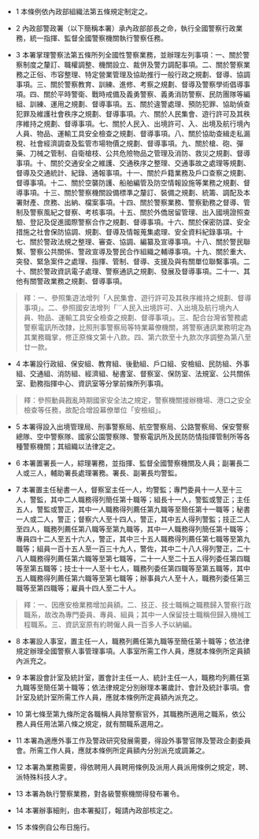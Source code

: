 * 1 本條例依內政部組織法第五條規定制定之。

* 2 內政部警政署（以下簡稱本署）承內政部部長之命，執行全國警察行政業務，統一指揮、監督全國警察機關執行警察任務。

* 3 本署掌理警察法第五條所列全國性警察業務，並辦理左列事項：一、關於警察制度之釐訂、職權調整、機關設立、裁併及警力調配事項。二、關於警察業務之正俗、市容整理、特定營業管理及協助推行一般行政之規劃、督導、協調事項。三、關於警察教育、訓練、進修、考察之規劃、督導及警察學術倡導事項。四、關於平時警衛、戰時戒備及義勇警察、義勇消防警察、民防團隊等編組、訓練、運用之規劃、督導事項。五、關於違警處理、預防犯罪、協助偵查犯罪及維護社會秩序之規劃、督導事項。六、關於人民集會、遊行許可及其秩序維持之規劃、督導事項。七、關於人民入、出境許可、入、出境及航行境內人員、物品、運輸工具安全檢查之規劃、督導事項。八、關於協助查緝走私漏稅、社會經濟調查及監管市場物價之規劃、督導事項。九、關於槍、砲、彈藥、刀械之管制、自衛槍枝、公共危險物品之管理及消防、救災之規劃、督導事項。十、關於交通安全之維護、交通秩序之整理、交通事故之處理等規劃、督導及交通統計、紀錄、通報事項。十一、關於戶籍業務及戶口查察之規劃、督導事項。十二、關於空襲防護、船舶編管及防空情報設施等業務之規劃、督導事項。十三、關於警察機關設備標準之釐訂、裝備之規劃、統籌、調配及本署財產、庶務、出納、檔案事項。十四、關於警察業務、警察勤務之督導、管制及警察風紀之督察、考核事項。十五、關於外僑居留管理、出入國境證照查驗、登記及促進國際警察合作之規劃、督導事項。十六、關於保密防諜、安全措施之社會保防協調、規劃、督導及情報蒐集處理、安全資料紀錄事項。十七、關於警政法規之整理、審查、協調、編纂及宣導事項。十八、關於警民聯繫、警察公共關係、警政宣導及警民合作組織之輔導事項。十九、關於重大、突發、緊急案件之處理、指揮、管制、督導、支援及與有關單位聯繫事項。二十、關於警政資訊電子處理、警察通訊之規劃、發展及督導事項。二十一、其他有關警政業務之規劃、督導事項。

> 釋：一、參照集遊法增列「人民集會、遊行許可及其秩序維持之規劃、督導事項」。二、參照國安法增列「˙˙˙人民入出境許可、入出境及航行境內人員、物品、運輸工具安全檢查之規劃、督導事項」。三、配合台灣省警務處警察電訊所改隸，比照刑事警察局等特業幕僚機關，將警察通訊業務明定為其業務職掌，修正原條文第十八款。四、第六款至十九款次序調整為第八至廿一款。

* 4 本署設行政組、保安組、教育組、後勤組、戶口組、安檢組、民防組、外事組、交通組、消防組、經濟組、秘書室、督察室、保防室、法規室、公共關係室、勤務指揮中心、資訊室等分掌前條所列事項。

> 釋：參照動員戡亂時期國家安全法之規定，警察機關接辦機場、港口之安全檢查等任務，故配合增設幕僚單位「安檢組」。

* 5 本署得設入出境管理局、刑事警察局、航空警察局、公路警察局、保安警察總隊、空中警察隊、國家公園警察隊、警察電訊所及民防防情指揮管制所等各種警察機關；其組織以法律定之。

* 6 本署置署長一人，綜理署務，並指揮、監督全國警察機關及人員；副署長二人或三人，輔助署長處理署務。署長、副署長均警監。

* 7 本署置主任秘書一人，督察室主任一人，均警監；專門委員十一人至十三人，警監，其中二人職務得列簡任第十職等；組長十一人，警監或警正；主任五人，警監或警正，其中一人職務得列薦任第九職等至簡任第十一職等；秘書一人或二人，警正；督察六人至十四人，警正，其中五人得列警監；技正二人至四人，職務列薦任第八職等至第九職等，其中一人職務得列簡任第十職等；專員四十二人至五十六人，警正，其中三十五人職務得列薦任第七職等至第九職等；組員一百十五人至一百三十九人，警佐，其中二十八人得列警正，二十八人職務得列薦任第六職等至第七職等，二十一人至二十五人得列委任第四職等至第五職等；技士十一人至十七人，職務列委任第四職等至第五職等，其中五人職務得列薦任第六職等至第七職等；辦事員六人至十人，職務列委任第三職等至第四職等；雇員十四人至二十人。

> 釋：一、因應安檢業務增加員額。二、技正、技士職稱之職務歸入警察行政職系，故改為專門委員、專員、組員；其中一人保留技士職稱但歸入機械工程職系。三、資訊室原有約聘僱人員一百多人予以納編。

* 8 本署設人事室，置主任一人，職務列薦任第九職等至簡任第十職等；依法律規定辦理全國警察人事管理事項。人事室所需工作人員，應就本條例所定員額內派充之。

* 9 本署設會計室及統計室，置會計主任一人、統計主任一人，職務均列薦任第九職等至簡任第十職等；依法律規定分別辦理本署歲計、會計及統計事項。會計室及統計室所需工作人員，應就本條例所定員額內派充之。

* 10 第七條至第九條所定各職稱人員除警察官外，其職務所適用之職系，依公務人員任用法第八條之規定，就有關職系選用之。

* 11 本署為適應外事工作及警政研究發展需要，得設外事警官隊及警政企劃委員會。所需工作人員，應就本條例所定員額內分別派充或調兼之。

* 12 本署為業務需要，得依聘用人員聘用條例及派用人員派用條例之規定，聘、派特殊科技人才。

* 13 本署為執行警察業務，對各級警察機關得發布署令。

* 14 本署辦事細則，由本署擬訂，報請內政部核定之。

* 15 本條例自公布日施行。

